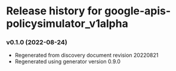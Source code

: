 # Release history for google-apis-policysimulator_v1alpha

### v0.1.0 (2022-08-24)

* Regenerated from discovery document revision 20220821
* Regenerated using generator version 0.9.0

